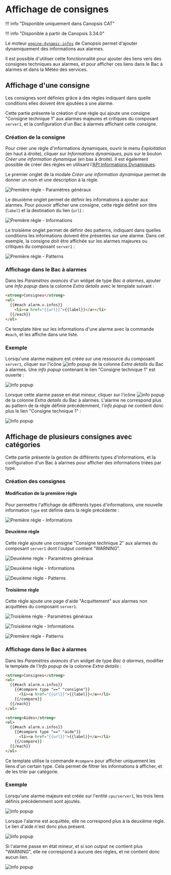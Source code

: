 # Affichage de consignes

!!! info "Disponible uniquement dans Canopsis CAT"

!!! info "Disponible à partir de Canopsis 3.34.0"

Le moteur [`engine-dynamic-infos`](../../guide-administration/moteurs/moteur-dynamic-infos.md) de Canopsis permet d'ajouter dynamiquement des informations aux alarmes.

Il est possible d'utiliser cette fonctionnalité pour ajouter des liens vers des consignes techniques aux alarmes, et pour afficher ces liens dans le Bac à alarmes et dans la Météo des services.

## Affichage d'une consigne

Les consignes sont définies grâce à des règles indiquant dans quelle conditions elles doivent être ajoutées à une alarme.

Cette partie présente la création d'une règle qui ajoute une consigne "Consigne technique 1" aux alarmes majeures et critiques du composant `server1`, et la configuration d'un Bac à alarmes affichant cette consigne.

### Création de la consigne

Pour créer une règle d'informations dynamiques, ouvrir le menu *Exploitation* (en haut à droite), cliquer sur *Informations dynamiques*, puis sur le bouton *Créer une information dynamique* (en bas à droite). Il est également possible de créer des règles en utilisant l'[API Informations Dynamiques](../../guide-developpement/api/api-v2-dynamic-infos.md).

Le premier onglet de la modale *Créer une information dynamique* permet de donner un nom et une description à la règle.

![Première règle - Paramètres généraux](img/dynamicinfos_rule1_general.png)

Le deuxième onglet permet de définir les informations à ajouter aux alarmes. Pour pouvoir afficher une consigne, cette règle définit son titre (`label`) et la destination du lien (`url`) :

![Première règle - Informations](img/dynamicinfos_simple_rule1_infos.png)

Le troisième onglet permet de définir des patterns, indiquant dans quelles conditions les informations doivent être présentes sur une alarme. Dans cet exemple, la consigne doit être affichée sur les alarmes majeures ou critiques du composant `server1` :

![Première règle - Patterns](img/dynamicinfos_rule1_patterns.png)

### Affichage dans le Bac à alarmes

Dans les *Paramètres avancés* d'un widget de type *Bac à alarmes*, ajouter une *Info popup* dans la colonne *Extra details* avec le template suivant :

```html
<strong>Consignes</strong>
<ul>
  {{#each alarm.v.infos}}
    <li><a href="{{url}}">{{label}}</a></li>
  {{/each}}
</ul>
```

Ce template itère sur les informations d'une alarme avec la commande `#each`, et les affiche dans une liste.

### Exemple

Lorsqu'une alarme majeure est créée sur une ressource du composant `server1`, cliquer sur l'icône ![info popup](img/dynamicinfos_infopopup_icon.png "info popup") de la colonne *Extra details* du Bac à alarmes. Une *info popup* contenant le lien "Consigne technique 1" est ouverte :

![Info popup](img/dynamicinfos_simple_infopopup.png)

Lorsque cette alarme passe en état mineur, cliquer sur l'icône ![info popup](img/dynamicinfos_infopopup_icon.png "info popup") de la colonne *Extra details* du Bac à alarmes. L'alarme ne correspond plus au pattern de la règle définie précédemment, l'*info popup* ne contient donc plus le lien "Consigne technique 1" :

![Info popup](img/dynamicinfos_simple_infopopup_empty.png)

## Affichage de plusieurs consignes avec catégories

Cette partie présente la gestion de différents types d'informations, et la configuration d'un Bac à alarmes pour afficher des informations triées par type.

### Création des consignes

#### Modification de la première règle

Pour permettre l'affichage de différents types d'informations, une nouvelle information `type` est définie dans la règle précédente :

![Première règle - Informations](img/dynamicinfos_complex_rule1_infos.png)

#### Deuxième règle

Cette règle ajoute une consigne "Consigne technique 2" aux alarmes du composant `server1` dont l'output contient "WARNING".

![Deuxième règle - Paramètres généraux](img/dynamicinfos_complex_rule2_general.png)

![Deuxième règle - Informations](img/dynamicinfos_complex_rule2_infos.png)

![Deuxième règle - Patterns](img/dynamicinfos_complex_rule2_patterns.png)

#### Troisième règle

Cette règle ajoute une page d'aide "Acquittement" aux alarmes non acquittées du composant `server1`.

![Troisième règle - Paramètres généraux](img/dynamicinfos_complex_rule3_general.png)

![Troisième règle - Informations](img/dynamicinfos_complex_rule3_infos.png)

![Première règle - Patterns](img/dynamicinfos_complex_rule3_patterns.png)

### Affichage dans le Bac à alarmes

Dans les *Paramètres avancés* d'un widget de type *Bac à alarmes*, modifier le template de l'*Info popup* de la colonne *Extra details* :

```html
<strong>Consignes</strong>
<ul>
  {{#each alarm.v.infos}}
    {{#compare type "==" "consigne"}}
      <li><a href="{{url}}">{{label}}</a></li>
    {{/compare}}
  {{/each}}
</ul>

<strong>Aides</strong>
<ul>
  {{#each alarm.v.infos}}
    {{#compare type "==" "aide"}}
      <li><a href="{{url}}">{{label}}</a></li>
    {{/compare}}
  {{/each}}
</ul>
```

Ce template utilise la commande `#compare` pour afficher uniquement les liens d'un certain type. Cela permet de filtrer les informations à afficher, et de les trier par catégorie.

### Exemple

Lorsqu'une alarme majeure est créée sur l'entité `cpu/server1`, les trois liens définis précédemment sont ajoutés.

![Info popup](img/dynamicinfos_complex_infopopup1.png)

Lorsque l'alarme est acquittée, elle ne correspond plus à la deuxième règle. Le lien d'aide n'est donc plus présent.

![Info popup](img/dynamicinfos_complex_infopopup2.png)

Si l'alarme passe en état mineur, et si son output ne contient plus "WARNING", elle ne correspond à aucune des règles, et ne contient donc aucun lien.

![Info popup](img/dynamicinfos_complex_infopopup3.png)
